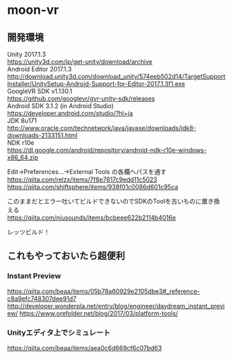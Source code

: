 # moon-vr

## 開発環境
Unity 2017.1.3  
https://unity3d.com/jp/get-unity/download/archive  
Android Editor 2017.1.3  
http://download.unity3d.com/download_unity/574eeb502d14/TargetSupportInstaller/UnitySetup-Android-Support-for-Editor-2017.1.3f1.exe  
GoogleVR SDK v1.130.1  
https://github.com/googlevr/gvr-unity-sdk/releases  
Android SDK 3.1.2 (in Android Studio)  
https://developer.android.com/studio/?hl=ja  
JDK 8u171  
http://www.oracle.com/technetwork/java/javase/downloads/jdk8-downloads-2133151.html  
NDK r10e  
https://dl.google.com/android/repository/android-ndk-r10e-windows-x86_64.zip

Edit->Preferences...->External Tools の各欄へパスを通す  
https://qiita.com/relzx/items/7f8e7817c9edd11c5023  
https://qiita.com/shiftsphere/items/938f01c0086d601c95ca

このままだとエラー吐いてビルドできないのでSDKのToolを古いものに置き換える  
https://qiita.com/niusounds/items/bcbeee622b2114b4016e  

レッツビルド！

## これもやっておいたら超便利
### Instant Preview
https://qiita.com/beaa/items/05b78a60929e2105dbe3#_reference-c8a9efc748307dee91d7
http://developer.wonderpla.net/entry/blog/engineer/daydream_instant_preview/
https://www.orefolder.net/blog/2017/03/platform-tools/

### Unityエディタ上でシミュレート
https://qiita.com/beaa/items/aea0c6d669cf6c07bd63
